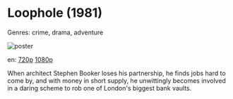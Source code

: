 # Loophole (1981)

Genres: crime, drama, adventure

![poster](http://image.tmdb.org/t/p/w500/P96IC4RjIBlIgxCHcMSpMEeFRZ.jpg)

en:
  [720p](magnet:?xt=urn:btih:D5F53B7BA33122FEFC4F9EB22F4F04D1C67B0CD5&tr=udp://glotorrents.pw:6969/announce&tr=udp://tracker.opentrackr.org:1337/announce&tr=udp://torrent.gresille.org:80/announce&tr=udp://tracker.openbittorrent.com:80&tr=udp://tracker.coppersurfer.tk:6969&tr=udp://tracker.leechers-paradise.org:6969&tr=udp://p4p.arenabg.ch:1337&tr=udp://tracker.internetwarriors.net:1337)
  [1080p](magnet:?xt=urn:btih:3956F5144FC810376173479B089FA0A169FD6135&tr=udp://glotorrents.pw:6969/announce&tr=udp://tracker.opentrackr.org:1337/announce&tr=udp://torrent.gresille.org:80/announce&tr=udp://tracker.openbittorrent.com:80&tr=udp://tracker.coppersurfer.tk:6969&tr=udp://tracker.leechers-paradise.org:6969&tr=udp://p4p.arenabg.ch:1337&tr=udp://tracker.internetwarriors.net:1337)
  


When architect Stephen Booker loses his partnership, he finds jobs hard to come by, and with money in short supply, he unwittingly becomes involved in a daring scheme to rob one of London's biggest bank vaults.